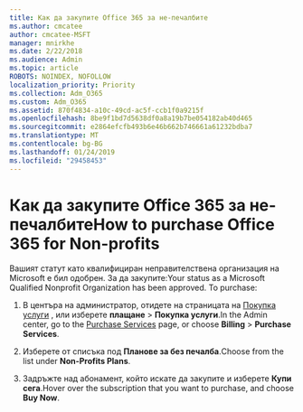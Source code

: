 ```yaml
---
title: Как да закупите Office 365 за не-печалбите
ms.author: cmcatee
author: cmcatee-MSFT
manager: mnirkhe
ms.date: 2/22/2018
ms.audience: Admin
ms.topic: article
ROBOTS: NOINDEX, NOFOLLOW
localization_priority: Priority
ms.collection: Adm_O365
ms.custom: Adm_O365
ms.assetid: 870f4834-a10c-49cd-ac5f-ccb1f0a9215f
ms.openlocfilehash: 8be9f1bd7d5638df0a8a19b7be054182ab40d465
ms.sourcegitcommit: e2864efcfb493b6e46b662b746661a61232bdba7
ms.translationtype: MT
ms.contentlocale: bg-BG
ms.lasthandoff: 01/24/2019
ms.locfileid: "29458453"
---
```

# <a name="how-to-purchase-office-365-for-non-profits"></a><span data-ttu-id="b7f98-102">Как да закупите Office 365 за не-печалбите</span><span class="sxs-lookup"><span data-stu-id="b7f98-102">How to purchase Office 365 for Non-profits</span></span>

<span data-ttu-id="b7f98-p101">Вашият статут като квалифициран неправителствена организация на Microsoft е бил одобрен. За да закупите:</span><span class="sxs-lookup"><span data-stu-id="b7f98-p101">Your status as a Microsoft Qualified Nonprofit Organization has been approved. To purchase:</span></span>
  
1. <span data-ttu-id="b7f98-105">В центъра на администратор, отидете на страницата на [Покупка услуги](https://go.microsoft.com/fwlink/p/?linkid=868433) , или изберете **плащане** \> **Покупка услуги**.</span><span class="sxs-lookup"><span data-stu-id="b7f98-105">In the Admin center, go to the [Purchase Services](https://go.microsoft.com/fwlink/p/?linkid=868433) page, or choose **Billing** \> **Purchase Services**.</span></span>
    
2. <span data-ttu-id="b7f98-106">Изберете от списъка под **Планове за без печалба**.</span><span class="sxs-lookup"><span data-stu-id="b7f98-106">Choose from the list under **Non-Profits Plans**.</span></span>
    
3. <span data-ttu-id="b7f98-107">Задръжте над абонамент, който искате да закупите и изберете **Купи сега**.</span><span class="sxs-lookup"><span data-stu-id="b7f98-107">Hover over the subscription that you want to purchase, and choose **Buy Now**.</span></span>
    

